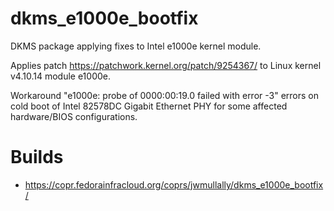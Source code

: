 # dkms_e1000e_bootfix

DKMS package applying fixes to Intel e1000e kernel module.

Applies patch https://patchwork.kernel.org/patch/9254367/ to
Linux kernel v4.10.14 module e1000e.

Workaround "e1000e: probe of 0000:00:19.0 failed with error -3"
errors on cold boot of Intel 82578DC Gigabit Ethernet PHY for some
affected hardware/BIOS configurations.

# Builds

* https://copr.fedorainfracloud.org/coprs/jwmullally/dkms_e1000e_bootfix/
